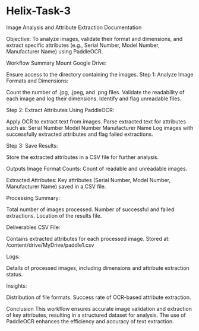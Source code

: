 # Helix-Task-3
Image Analysis and Attribute Extraction Documentation

Objective:
To analyze images, validate their format and dimensions, and extract specific attributes (e.g., Serial Number, Model Number, Manufacturer Name) using PaddleOCR.

Workflow Summary
Mount Google Drive:

Ensure access to the directory containing the images.
Step 1: Analyze Image Formats and Dimensions:

Count the number of .jpg, .jpeg, and .png files.
Validate the readability of each image and log their dimensions.
Identify and flag unreadable files.

Step 2: Extract Attributes Using PaddleOCR:

Apply OCR to extract text from images.
Parse extracted text for attributes such as:
Serial Number
Model Number
Manufacturer Name
Log images with successfully extracted attributes and flag failed extractions.

Step 3: Save Results:

Store the extracted attributes in a CSV file for further analysis.

Outputs
Image Format Counts:
Count of readable and unreadable images.

Extracted Attributes:
Key attributes (Serial Number, Model Number, Manufacturer Name) saved in a CSV file.

Processing Summary:

Total number of images processed.
Number of successful and failed extractions.
Location of the results file.

Deliverables
CSV File:

Contains extracted attributes for each processed image.
Stored at: /content/drive/MyDrive/paddle1.csv

Logs:

Details of processed images, including dimensions and attribute extraction status.

Insights:

Distribution of file formats.
Success rate of OCR-based attribute extraction.

Conclusion
This workflow ensures accurate image validation and extraction of key attributes, resulting in a structured dataset for analysis. The use of PaddleOCR enhances the efficiency and accuracy of text extraction.


